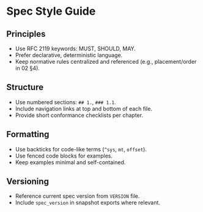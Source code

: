 # Spec Style Guide

## Principles
- Use RFC 2119 keywords: MUST, SHOULD, MAY.
- Prefer declarative, deterministic language.
- Keep normative rules centralized and referenced (e.g., placement/order in 02 §4).

## Structure
- Use numbered sections: `## 1.`, `### 1.1`.
- Include navigation links at top and bottom of each file.
- Provide short conformance checklists per chapter.

## Formatting
- Use backticks for code-like terms (`^sys`, `mt`, `offset`).
- Use fenced code blocks for examples.
- Keep examples minimal and self-contained.

## Versioning
- Reference current spec version from `VERSION` file.
- Include `spec_version` in snapshot exports where relevant.


